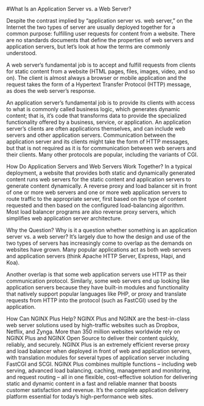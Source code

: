 #What Is an Application Server vs. a Web Server?

Despite the contrast implied by “application server vs. web server,” on the Internet the two types of server are usually deployed together for a common purpose: fulfilling user requests for content from a website. There are no standards documents that define the properties of web servers and application servers, but let’s look at how the terms are commonly understood.

A web server‘s fundamental job is to accept and fulfill requests from clients for static content from a website (HTML pages, files, images, video, and so on). The client is almost always a browser or mobile application and the request takes the form of a Hypertext Transfer Protocol (HTTP) message, as does the web server’s response.

An application server’s fundamental job is to provide its clients with access to what is commonly called business logic, which generates dynamic content; that is, it’s code that transforms data to provide the specialized functionality offered by a business, service, or application. An application server’s clients are often applications themselves, and can include web servers and other application servers. Communication between the application server and its clients might take the form of HTTP messages, but that is not required as it is for communication between web servers and their clients. Many other protocols are popular, including the variants of CGI.

How Do Application Servers and Web Servers Work Together?
In a typical deployment, a website that provides both static and dynamically generated content runs web servers for the static content and application servers to generate content dynamically. A reverse proxy and load balancer sit in front of one or more web servers and one or more web application servers to route traffic to the appropriate server, first based on the type of content requested and then based on the configured load-balancing algorithm. Most load balancer programs are also reverse proxy servers, which simplifies web application server architecture.

Why the Question?
Why is it a question whether something is an application server vs. a web server? It’s largely due to how the design and use of the two types of servers has increasingly come to overlap as the demands on websites have grown. Many popular applications act as both web servers and application servers (think Apache HTTP Server, Express, Hapi, and Koa).

Another overlap is that some web application servers use HTTP as their communication protocol. Similarly, some web servers end up looking like application servers because they have built-in modules and functionality that natively support popular languages like PHP, or proxy and translate requests from HTTP into the protocol (such as FastCGI) used by the application.

How Can NGINX Plus Help?
NGINX Plus and NGINX are the best-in-class web server solutions used by high-traffic websites such as Dropbox, Netflix, and Zynga. More than 350 million websites worldwide rely on NGINX Plus and NGINX Open Source to deliver their content quickly, reliably, and securely.
NGINX Plus is an extremely efficient reverse proxy and load balancer when deployed in front of web and application servers, with translation modules for several types of application server including FastCGI and SCGI. NGINX Plus combines multiple functions – including web serving, advanced load balancing, caching, management and monitoring, and request routing – all in one flexible, cost-effective solution for delivering static and dynamic content in a fast and reliable manner that boosts customer satisfaction and revenue. It’s the complete application delivery platform essential for today’s high-performance web sites.
